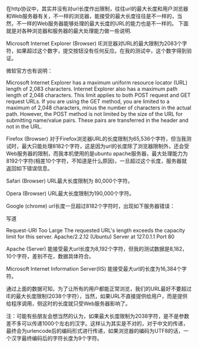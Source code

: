 在http协议中，其实并没有对url长度作出限制，往往url的最大长度和用户浏览器和Web服务器有关，不一样的浏览器，能接受的最大长度往往是不一样的，当然，不一样的Web服务器能够处理的最大长度的URL的能力也是不一样的。
下面就是对各种浏览器和服务器的最大处理能力做一些说明.

Microsoft Internet Explorer (Browser)
IE浏览器对URL的最大限制为2083个字符，如果超过这个数字，提交按钮没有任何反应。在我的测试中，这个数字得到验证。

微软官方也有说明：

Microsoft Internet Explorer has a maximum uniform resource locator (URL) length of 2,083 characters. Internet Explorer also has a maximum path length of 2,048 characters. This limit applies to both POST request and GET request URLs.
If you are using the GET method, you are limited to a maximum of 2,048 characters, minus the number of characters in the actual path.
However, the POST method is not limited by the size of the URL for submitting name/value pairs. These pairs are transferred in the header and not in the URL.

Firefox (Browser)
对于Firefox浏览器URL的长度限制为65,536个字符，但当我测试时，最大只能处理8182个字符，这是因为url的长度除了浏览器限制外，还会受Web服务器的限制，而我本机使用的是ubuntu apache服务器，最大处理能力为8192个字符(相差10个字符，不知道是什么原因)，一旦超过这个长度，服务器就返回如下错误信息。

Safari (Browser)
URL最大长度限制为 80,000个字符。

Opera (Browser)
URL最大长度限制为190,000个字符。

Google (chrome)
url长度一旦超过8182个字符时，出现如下服务器错误：

写道

Request-URI Too Large
The requested URL's length exceeds the capacity limit for this server.
Apache/2.2.12 (Ubuntu) Server at 127.0.1.1 Port 80

Apache (Server)
能接受最大url长度为8,192个字符，但我的测试数据是8,182，10个字符，差别不在，数据具体符合。

Microsoft Internet Information Server(IIS)
能接受最大url的长度为16,384个字符。

通过上面的数据可知，为了让所有的用户都能正常浏览，我们的URL最好不要超过IE的最大长度限制(2038个字符），当然，如果URL不直接提供给用户，而是提供给程序调用，侧这时的长度就只受Web服务器影响了。

注：可能有些朋友会想当然的认为，如果最大长度限制为2038字符，是不是参数差不多可以传递1000个左右的汉字。这样认为其实是不对的，对于中文的传递，最终会为urlencode后的编码形式进行传递，如果浏览器的编码为UTF8的话，一个汉字最终编码后的字符长度为9个字符。